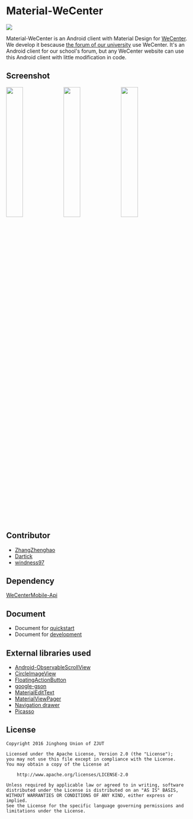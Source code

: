 # Material-WeCenter
<img src="https://raw.githubusercontent.com/ZhangZhenghao/Material-WeCenter/master/app/src/main/res/mipmap-xxhdpi/ic_launcher.png">

Material-WeCenter is an Android client with Material Design for [WeCenter](http://www.wecenter.com/). We develop it bescause [the forum of our university](http://bbs.zjut.edu.cn/) use WeCenter. It's an Android client for our school's forum, but any WeCenter website can use this Android client with little modification in code.
## Screenshot
<img src="https://raw.githubusercontent.com/ZhangZhenghao/Material-WeCenter/master/screenshot/Screenshot_2016-01-13-20-53-27.png" width="30%" height="30%">    <img src="https://raw.githubusercontent.com/ZhangZhenghao/Material-WeCenter/master/screenshot/Screenshot_2016-01-13-21-15-18.png" width="30%" height="30%">    <img src="https://raw.githubusercontent.com/ZhangZhenghao/Material-WeCenter/master/screenshot/Screenshot_2016-01-13-21-16-57.png" width="30%" height="30%">

## Contributor
- [ZhangZhenghao](https://github.com/ZhangZhenghao)
- [Dartick](https://github.com/Dartick)
- [windness97](https://github.com/windness97)

## Dependency
[WeCenterMobile-Api](https://github.com/ifLab/WeCenterMobile-Api)
## Document
- Document for [quickstart](https://github.com/ZhangZhenghao/Material-WeCenter/wiki/0-%E5%BF%AB%E9%80%9F%E5%85%A5%E9%97%A8)
- Document for [development](https://github.com/ZhangZhenghao/Material-WeCenter/wiki/1-%E9%A1%B9%E7%9B%AE%E7%BB%93%E6%9E%84)

## External libraries used
- [Android-ObservableScrollView](https://github.com/ksoichiro/Android-ObservableScrollView)
- [CircleImageView](https://github.com/hdodenhof/CircleImageView)
- [FloatingActionButton](https://github.com/Clans/FloatingActionButton)
- [google-gson](https://github.com/google/gson)
- [MaterialEditText](https://github.com/rengwuxian/MaterialEditText)
- [MaterialViewPager](https://github.com/florent37/MaterialViewPager)
- [Navigation drawer](https://github.com/rudsonlive/NavigationDrawer-MaterialDesign)
- [Picasso](https://github.com/square/picasso)

## License
    Copyright 2016 Jinghong Union of ZJUT
    
    Licensed under the Apache License, Version 2.0 (the "License");
    you may not use this file except in compliance with the License.
    You may obtain a copy of the License at
    
        http://www.apache.org/licenses/LICENSE-2.0
    
    Unless required by applicable law or agreed to in writing, software
    distributed under the License is distributed on an "AS IS" BASIS,
    WITHOUT WARRANTIES OR CONDITIONS OF ANY KIND, either express or implied.
    See the License for the specific language governing permissions and
    limitations under the License.
